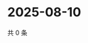# 2025-08-10

共 0 条

<!-- BEGIN ZHIHUVIDEO -->
<!-- 最后更新时间 Sun Aug 10 2025 23:11:19 GMT+0800 (China Standard Time) -->

<!-- END ZHIHUVIDEO -->
